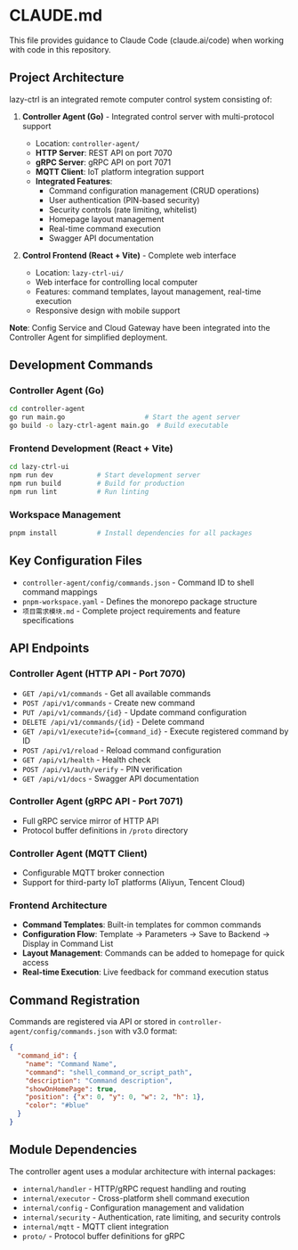 # CLAUDE.md

This file provides guidance to Claude Code (claude.ai/code) when working with code in this repository.

## Project Architecture

lazy-ctrl is an integrated remote computer control system consisting of:

1. **Controller Agent (Go)** - Integrated control server with multi-protocol support
   - Location: `controller-agent/`
   - **HTTP Server**: REST API on port 7070
   - **gRPC Server**: gRPC API on port 7071
   - **MQTT Client**: IoT platform integration support
   - **Integrated Features**:
     - Command configuration management (CRUD operations)
     - User authentication (PIN-based security)
     - Security controls (rate limiting, whitelist)
     - Homepage layout management
     - Real-time command execution
     - Swagger API documentation

2. **Control Frontend (React + Vite)** - Complete web interface
   - Location: `lazy-ctrl-ui/`
   - Web interface for controlling local computer
   - Features: command templates, layout management, real-time execution
   - Responsive design with mobile support

**Note**: Config Service and Cloud Gateway have been integrated into the Controller Agent for simplified deployment.

## Development Commands

### Controller Agent (Go)
```bash
cd controller-agent
go run main.go                    # Start the agent server
go build -o lazy-ctrl-agent main.go  # Build executable
```

### Frontend Development (React + Vite)
```bash
cd lazy-ctrl-ui
npm run dev           # Start development server
npm run build         # Build for production
npm run lint          # Run linting
```

### Workspace Management
```bash
pnpm install          # Install dependencies for all packages
```

## Key Configuration Files

- `controller-agent/config/commands.json` - Command ID to shell command mappings
- `pnpm-workspace.yaml` - Defines the monorepo package structure
- `项目需求模块.md` - Complete project requirements and feature specifications

## API Endpoints

### Controller Agent (HTTP API - Port 7070)
- `GET /api/v1/commands` - Get all available commands
- `POST /api/v1/commands` - Create new command
- `PUT /api/v1/commands/{id}` - Update command configuration
- `DELETE /api/v1/commands/{id}` - Delete command
- `GET /api/v1/execute?id={command_id}` - Execute registered command by ID
- `POST /api/v1/reload` - Reload command configuration
- `GET /api/v1/health` - Health check
- `POST /api/v1/auth/verify` - PIN verification
- `GET /api/v1/docs` - Swagger API documentation

### Controller Agent (gRPC API - Port 7071)
- Full gRPC service mirror of HTTP API
- Protocol buffer definitions in `/proto` directory

### Controller Agent (MQTT Client)
- Configurable MQTT broker connection
- Support for third-party IoT platforms (Aliyun, Tencent Cloud)

### Frontend Architecture
- **Command Templates**: Built-in templates for common commands
- **Configuration Flow**: Template → Parameters → Save to Backend → Display in Command List
- **Layout Management**: Commands can be added to homepage for quick access
- **Real-time Execution**: Live feedback for command execution status

## Command Registration

Commands are registered via API or stored in `controller-agent/config/commands.json` with v3.0 format:
```json
{
  "command_id": {
    "name": "Command Name",
    "command": "shell_command_or_script_path",
    "description": "Command description",
    "showOnHomePage": true,
    "position": {"x": 0, "y": 0, "w": 2, "h": 1},
    "color": "#blue"
  }
}
```

## Module Dependencies

The controller agent uses a modular architecture with internal packages:
- `internal/handler` - HTTP/gRPC request handling and routing
- `internal/executor` - Cross-platform shell command execution
- `internal/config` - Configuration management and validation
- `internal/security` - Authentication, rate limiting, and security controls
- `internal/mqtt` - MQTT client integration
- `proto/` - Protocol buffer definitions for gRPC